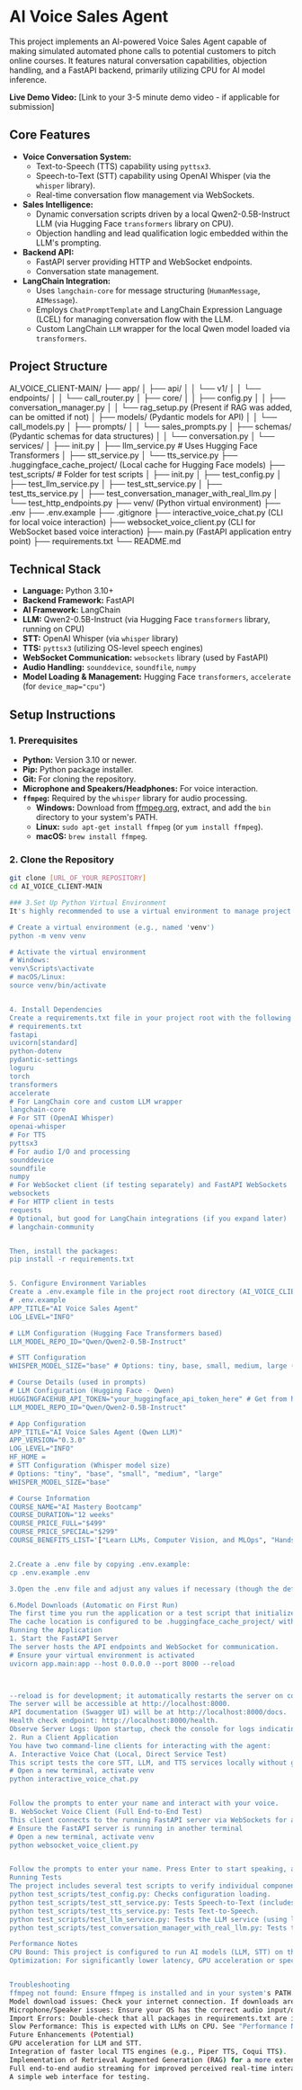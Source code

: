 # AI Voice Sales Agent

This project implements an AI-powered Voice Sales Agent capable of making simulated automated phone calls to potential customers to pitch online courses. It features natural conversation capabilities, objection handling, and a FastAPI backend, primarily utilizing CPU for AI model inference.

**Live Demo Video:** [Link to your 3-5 minute demo video - if applicable for submission]

## Core Features

*   **Voice Conversation System:**
    *   Text-to-Speech (TTS) capability using `pyttsx3`.
    *   Speech-to-Text (STT) capability using OpenAI Whisper (via the `whisper` library).
    *   Real-time conversation flow management via WebSockets.
*   **Sales Intelligence:**
    *   Dynamic conversation scripts driven by a local Qwen2-0.5B-Instruct LLM (via Hugging Face `transformers` library on CPU).
    *   Objection handling and lead qualification logic embedded within the LLM's prompting.
*   **Backend API:**
    *   FastAPI server providing HTTP and WebSocket endpoints.
    *   Conversation state management.
*   **LangChain Integration:**
    *   Uses `langchain-core` for message structuring (`HumanMessage`, `AIMessage`).
    *   Employs `ChatPromptTemplate` and LangChain Expression Language (LCEL) for managing conversation flow with the LLM.
    *   Custom LangChain `LLM` wrapper for the local Qwen model loaded via `transformers`.

## Project Structure


AI_VOICE_CLIENT-MAIN/
├── app/
│ ├── api/
│ │ └── v1/
│ │ └── endpoints/
│ │ └── call_router.py
│ ├── core/
│ │ ├── config.py
│ │ ├── conversation_manager.py
│ │ └── rag_setup.py (Present if RAG was added, can be omitted if not)
│ ├── models/ (Pydantic models for API)
│ │ └── call_models.py
│ ├── prompts/
│ │ └── sales_prompts.py
│ ├── schemas/ (Pydantic schemas for data structures)
│ │ └── conversation.py
│ └── services/
│ ├── init.py
│ ├── llm_service.py # Uses Hugging Face Transformers
│ ├── stt_service.py
│ └── tts_service.py
├── .huggingface_cache_project/ (Local cache for Hugging Face models)
├── test_scripts/ # Folder for test scripts
│ ├── init.py
│ ├── test_config.py
│ ├── test_llm_service.py
│ ├── test_stt_service.py
│ ├── test_tts_service.py
│ ├── test_conversation_manager_with_real_llm.py
│ └── test_http_endpoints.py
├── venv/ (Python virtual environment)
├── .env
├── .env.example
├── .gitignore
├── interactive_voice_chat.py (CLI for local voice interaction)
├── websocket_voice_client.py (CLI for WebSocket based voice interaction)
├── main.py (FastAPI application entry point)
├── requirements.txt
└── README.md


## Technical Stack

*   **Language:** Python 3.10+
*   **Backend Framework:** FastAPI
*   **AI Framework:** LangChain
*   **LLM:** Qwen2-0.5B-Instruct (via Hugging Face `transformers` library, running on CPU)
*   **STT:** OpenAI Whisper (via `whisper` library)
*   **TTS:** `pyttsx3` (utilizing OS-level speech engines)
*   **WebSocket Communication:** `websockets` library (used by FastAPI)
*   **Audio Handling:** `sounddevice`, `soundfile`, `numpy`
*   **Model Loading & Management:** Hugging Face `transformers`, `accelerate` (for `device_map="cpu"`)

## Setup Instructions

### 1. Prerequisites

*   **Python:** Version 3.10 or newer.
*   **Pip:** Python package installer.
*   **Git:** For cloning the repository.
*   **Microphone and Speakers/Headphones:** For voice interaction.
*   **`ffmpeg`:** Required by the `whisper` library for audio processing.
    *   **Windows:** Download from [ffmpeg.org](https://ffmpeg.org/download.html), extract, and add the `bin` directory to your system's PATH.
    *   **Linux:** `sudo apt-get install ffmpeg` (or `yum install ffmpeg`).
    *   **macOS:** `brew install ffmpeg`.

### 2. Clone the Repository

```bash
git clone [URL_OF_YOUR_REPOSITORY]
cd AI_VOICE_CLIENT-MAIN

### 3.Set Up Python Virtual Environment
It's highly recommended to use a virtual environment to manage project dependencies.

# Create a virtual environment (e.g., named 'venv')
python -m venv venv

# Activate the virtual environment
# Windows:
venv\Scripts\activate
# macOS/Linux:
source venv/bin/activate


4. Install Dependencies
Create a requirements.txt file in your project root with the following content:
# requirements.txt
fastapi
uvicorn[standard]
python-dotenv
pydantic-settings
loguru
torch
transformers
accelerate
# For LangChain core and custom LLM wrapper
langchain-core 
# For STT (OpenAI Whisper)
openai-whisper
# For TTS
pyttsx3
# For audio I/O and processing
sounddevice
soundfile
numpy
# For WebSocket client (if testing separately) and FastAPI WebSockets
websockets
# For HTTP client in tests
requests
# Optional, but good for LangChain integrations (if you expand later)
# langchain-community


Then, install the packages:
pip install -r requirements.txt


5. Configure Environment Variables
Create a .env.example file in the project root directory (AI_VOICE_CLIENT-MAIN/) with the following content:
# .env.example
APP_TITLE="AI Voice Sales Agent"
LOG_LEVEL="INFO"

# LLM Configuration (Hugging Face Transformers based)
LLM_MODEL_REPO_ID="Qwen/Qwen2-0.5B-Instruct"

# STT Configuration
WHISPER_MODEL_SIZE="base" # Options: tiny, base, small, medium, large (or .en versions)

# Course Details (used in prompts)
# LLM Configuration (Hugging Face - Qwen)
HUGGINGFACEHUB_API_TOKEN="your_huggingface_api_token_here" # Get from hf.co/settings/tokens
LLM_MODEL_REPO_ID="Qwen/Qwen2-0.5B-Instruct"

# App Configuration
APP_TITLE="AI Voice Sales Agent (Qwen LLM)"
APP_VERSION="0.3.0"
LOG_LEVEL="INFO"
HF_HOME = 
# STT Configuration (Whisper model size)
# Options: "tiny", "base", "small", "medium", "large"
WHISPER_MODEL_SIZE="base"

# Course Information
COURSE_NAME="AI Mastery Bootcamp"
COURSE_DURATION="12 weeks"
COURSE_PRICE_FULL="$499"
COURSE_PRICE_SPECIAL="$299"
COURSE_BENEFITS_LIST='["Learn LLMs, Computer Vision, and MLOps", "Hands-on projects", "Job placement assistance", "Certificate upon completion"]'


2.Create a .env file by copying .env.example:
cp .env.example .env

3.Open the .env file and adjust any values if necessary (though the defaults should work for a basic run).

6.Model Downloads (Automatic on First Run)
The first time you run the application or a test script that initializes the LLM or STT services, the necessary models (Qwen/Qwen2-0.5B-Instruct from Hugging Face and the Whisper model) will be downloaded and cached locally. This may take some time and requires an internet connection.
The cache location is configured to be .huggingface_cache_project/ within the project root.
Running the Application
1. Start the FastAPI Server
The server hosts the API endpoints and WebSocket for communication.
# Ensure your virtual environment is activated
uvicorn app.main:app --host 0.0.0.0 --port 8000 --reload



--reload is for development; it automatically restarts the server on code changes.
The server will be accessible at http://localhost:8000.
API documentation (Swagger UI) will be at http://localhost:8000/docs.
Health check endpoint: http://localhost:8000/health.
Observe Server Logs: Upon startup, check the console for logs indicating successful initialization of LLM, STT, and TTS services. It should confirm the LLM is running on CPU.
2. Run a Client Application
You have two command-line clients for interacting with the agent:
A. Interactive Voice Chat (Local, Direct Service Test)
This script tests the core STT, LLM, and TTS services locally without going through the FastAPI server. Good for quick checks of the AI components.
# Open a new terminal, activate venv
python interactive_voice_chat.py


Follow the prompts to enter your name and interact with your voice.
B. WebSocket Voice Client (Full End-to-End Test)
This client connects to the running FastAPI server via WebSockets for a full voice chat experience.
# Ensure the FastAPI server is running in another terminal
# Open a new terminal, activate venv
python websocket_voice_client.py


Follow the prompts to enter your name. Press Enter to start speaking, and Enter again to stop.
Running Tests
The project includes several test scripts to verify individual components. Run these from the project root with your virtual environment activated:
python test_scripts/test_config.py: Checks configuration loading.
python test_scripts/test_stt_service.py: Tests Speech-to-Text (includes live recording).
python test_scripts/test_tts_service.py: Tests Text-to-Speech.
python test_scripts/test_llm_service.py: Tests the LLM service (using local transformers on CPU).
python test_scripts/test_conversation_manager_with_real_llm.py: Tests the conversation manager with the actual LLM and LCEL chain.

Performance Notes
CPU Bound: This project is configured to run AI models (LLM, STT) on the CPU using the Hugging Face transformers library. As a result, there will be noticeable latency (e.g., 4-5 seconds or more per LLM response) during conversation turns.
Optimization: For significantly lower latency, GPU acceleration or specialized CPU runtimes (like Llama.cpp) would be required. This setup prioritizes broader compatibility and easier initial setup by focusing on CPU execution with standard libraries.


Troubleshooting
ffmpeg not found: Ensure ffmpeg is installed and in your system's PATH. This is crucial for Whisper.
Model download issues: Check your internet connection. If downloads are interrupted, delete the partial contents from .huggingface_cache_project/ and try again.
Microphone/Speaker issues: Ensure your OS has the correct audio input/output devices selected and that the Python scripts have permission to access them.
Import Errors: Double-check that all packages in requirements.txt are installed in your active virtual environment.
Slow Performance: This is expected with LLMs on CPU. See "Performance Notes."
Future Enhancements (Potential)
GPU acceleration for LLM and STT.
Integration of faster local TTS engines (e.g., Piper TTS, Coqui TTS).
Implementation of Retrieval Augmented Generation (RAG) for a more extensive knowledge base.
Full end-to-end audio streaming for improved perceived real-time interaction.
A simple web interface for testing.